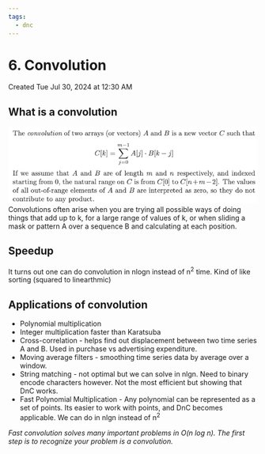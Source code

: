 ```yaml
---
tags:
  - dnc
---
```

# 6. Convolution
Created Tue Jul 30, 2024 at 12:30 AM

## What is a convolution
![](../../../../assets/6-Convolution-image-1-c8517a43.png)
Convolutions often arise when you are trying all possible ways of doing things that add up to k, for a large range of values of k, or when sliding a mask or pattern A over a sequence B and calculating at each position.


## Speedup
It turns out one can do convolution in nlogn instead of n<sup>2</sup> time. Kind of like sorting (squared to linearthmic)

## Applications of convolution
- Polynomial multiplication
- Integer multiplication faster than Karatsuba
- Cross-correlation - helps find out displacement between two time series A and B. Used in purchase vs advertising expenditure.
- Moving average filters - smoothing time series data by average over a window.
- String matching - not optimal but we can solve in nlgn. Need to binary encode characters however. Not the most efficient but showing that DnC works.
- Fast Polynomial Multiplication -  Any polynomial can be represented as a set of points. Its easier to work with points, and DnC becomes applicable. We can do in nlgn instead of n<sup>2</sup>

*Fast convolution solves many important problems in O(n log n). The first step is to recognize your problem is a convolution.*